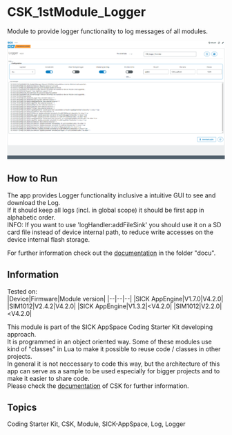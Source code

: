 # CSK_1stModule_Logger

Module to provide logger functionality to log messages of all modules.  

![](./docu/media/UI_Screenshot.png)

## How to Run

The app provides Logger functionality inclusive a intuitive GUI to see and download the Log.  
If it should keep all logs (incl. in global scope) it should be first app in alphabetic order.  
INFO: If you want to use 'logHandler:addFileSink' you should use it on a SD card file instead of device internal path, to reduce write accesses on the device internal flash storage.  

For further information check out the [documentation](https://raw.githack.com/SICKAppSpaceCodingStarterKit/CSK_1stModule_Logger/main/docu/CSK_1stModule_Logger.html) in the folder "docu".

## Information

Tested on:  
|Device|Firmware|Module version|
|--|--|--|
|SICK AppEngine|V1.7.0|V4.2.0|
|SIM1012|V2.4.2|V4.2.0|
|SICK AppEngine|V1.3.2|<V4.2.0|
|SIM1012|V2.2.0|<V4.2.0|

This module is part of the SICK AppSpace Coding Starter Kit developing approach.  
It is programmed in an object oriented way. Some of these modules use kind of "classes" in Lua to make it possible to reuse code / classes in other projects.  
In general it is not neccessary to code this way, but the architecture of this app can serve as a sample to be used especially for bigger projects and to make it easier to share code.  
Please check the [documentation](https://github.com/SICKAppSpaceCodingStarterKit/.github/blob/main/docu/SICKAppSpaceCodingStarterKit_Documentation.md) of CSK for further information.  

## Topics

Coding Starter Kit, CSK, Module, SICK-AppSpace, Log, Logger
